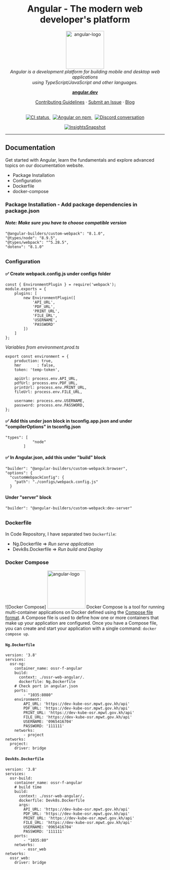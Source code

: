 <h1 align="center">Angular - The modern web developer's platform</h1>

<p align="center">
  <img src="https://upload.wikimedia.org/wikipedia/commons/thumb/c/cf/Angular_full_color_logo.svg/512px-Angular_full_color_logo.svg.png" alt="angular-logo" width="120px" height="120px"/>
  <br>
  <em>Angular is a development platform for building mobile and desktop web applications
    <br> using TypeScript/JavaScript and other languages.</em>
  <br>
</p>

<p align="center">
  <a href="https://angular.dev/"><strong>angular.dev</strong></a>
  <br>
</p>

<p align="center">
  <a href="CONTRIBUTING.md">Contributing Guidelines</a>
  ·
  <a href="https://github.com/angular/angular/issues">Submit an Issue</a>
  ·
  <a href="https://blog.angular.io/">Blog</a>
  <br>
  <br>
</p>

<p align="center">
  <a href="https://circleci.com/gh/angular/workflows/angular/tree/main">
    <img src="https://img.shields.io/circleci/build/github/angular/angular/main.svg?logo=circleci&logoColor=fff&label=CircleCI" alt="CI status" />
  </a>&nbsp;
  <a href="https://www.npmjs.com/@angular/core">
    <img src="https://img.shields.io/npm/v/@angular/core.svg?logo=npm&logoColor=fff&label=NPM+package&color=limegreen" alt="Angular on npm" />
  </a>&nbsp;
  <a href="https://discord.gg/angular">
    <img src="https://img.shields.io/discord/463752820026376202.svg?logo=discord&logoColor=fff&label=Discord&color=7389d8" alt="Discord conversation" />
  </a>
</p>

<p align="center">
  <a href="https://app.circleci.com/insights/github/angular/angular/workflows/default_workflow?branch=main">
    <img src="https://dl.circleci.com/insights-snapshot/gh/angular/angular/main/default_workflow/badge.svg" alt="InsightsSnapshot" />
  </a>
</p>

<hr>

## Documentation

Get started with Angular, learn the fundamentals and explore advanced topics on our documentation website.

- Package Installation
- Configuration
- Dockerfile
- docker-compose

### Package Installation - Add package dependencies in package.json 
#### *Note: Make sure you have to choose compatible version*
```
"@angular-builders/custom-webpack": "8.1.0",
"@types/node": "8.9.5",
"@types/webpack": "^5.28.5",
"dotenv": "8.1.0"
```
##
### Configuration
#### ✅ Create webpack.config.js under configs folder
```
const { EnvironmentPlugin } = require('webpack');
module.exports = {
    plugins: [
        new EnvironmentPlugin([
            'API_URL',
            'PDF_URL',
            'PRINT_URL',
            'FILE_URL',
            'USERNAME',
            'PASSWORD'
        ])
    ]
};
```
*Variables from environment.prod.ts*
```
export const environment = {
    production: true,
    hmr       : false, 
    token: 'temp-token',

    apiUrl: process.env.API_URL,
    pdfUrl: process.env.PDF_URL,
    printUrl: process.env.PRINT_URL,
    fileUrl: process.env.FILE_URL,

    username: process.env.USERNAME,
    password: process.env.PASSWORD,
};
```
#### ✅ Add this under json block in tsconfig.app.json and under "compilerOptions" in tsconfig.json
```
"types": [
            "node"
        ]
```
#### ✅ In Angular.json, add this under "build" block
```
"builder": "@angular-builders/custom-webpack:browser",
"options": {
  "customWebpackConfig": {
    "path": "./configs/webpack.config.js"
  }
```
#### Under "server" block
```
"builder": "@angular-builders/custom-webpack:dev-server"
```
##
### Dockerfile
In Code Repository, I have separated two `Dockerfile`:
  - Ng.Dockerfile => *Run serve application*
  - Devk8s.Dockerfile => *Run build and Deploy*

### Docker Compose

![Docker Compose]
<img src="https://i0.wp.com/codeblog.dotsandbrackets.com/wp-content/uploads/2016/10/compose-logo.jpg?ssl=1" alt="angular-logo" width="120px" height="120px"/>
Docker Compose is a tool for running multi-container applications on Docker
defined using the [Compose file format](https://compose-spec.io).
A Compose file is used to define how one or more containers that make up
your application are configured.
Once you have a Compose file, you can create and start your application with a
single command: `docker compose up`.

#### `Ng.Dockerfile`
```
version: '3.8'
services:
  osr-ng:
    container_name: ossr-f-angular
    build:
      context: ./ossr-web-angular/.
      dockerfile: Ng.Dockerfile
    # Check port in angular.json
    ports:
        - "1035:8080"
    environment:
        API_URL: 'https://dev-kube-osr.mpwt.gov.kh/api'
        PDF_URL: 'https://dev-kube-osr.mpwt.gov.kh/api'
        PRINT_URL: 'https://dev-kube-osr.mpwt.gov.kh/api'
        FILE_URL: 'https://dev-kube-osr.mpwt.gov.kh/api'
        USERNAME: '0965416704'
        PASSWORD: '111111'
    networks:
        - project
networks:
  project:
    driver: bridge
```
#### `Devk8s.Dockerfile`
```
version: '3.8'
services:
  osr-build:
    container_name: ossr-f-angular
    # build time
    build:
      context: ./ossr-web-angular/.
      dockerfile: Devk8s.Dockerfile
      args:
        API_URL: 'https://dev-kube-osr.mpwt.gov.kh/api'
        PDF_URL: 'https://dev-kube-osr.mpwt.gov.kh/api'
        PRINT_URL: 'https://dev-kube-osr.mpwt.gov.kh/api'
        FILE_URL: 'https://dev-kube-osr.mpwt.gov.kh/api'
        USERNAME: '0965416704'
        PASSWORD: '111111'
    ports:
        - "1035:80"
    networks:
        - ossr_web
networks:
  ossr_web:
    driver: bridge
```
